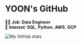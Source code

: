 # YOON's GitHub

🧑‍💻 **Job**: **Data Engineer**  
🌱 **Interest**: **SQL**, **Python**, **AWS**, **GCP** 

![My GitHub stats](https://github-readme-stats.vercel.app/api?username=YOON93KYS&show_icons=true&count_private=true&theme=tokyonight)